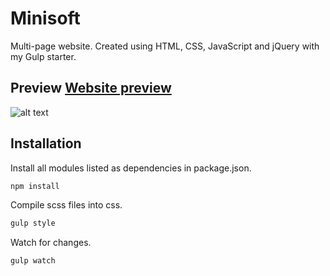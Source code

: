 # Minisoft
Multi-page website. Created using HTML, CSS, JavaScript and jQuery with my Gulp starter.

## Preview [Website preview](https://naughty-meitner-6af5a9.netlify.app/)

![alt text](https://i.imgur.com/Xi9gMZE.png)

## Installation

Install all modules listed as dependencies in package.json.

```bash
npm install
```

Compile scss files into css.

```bash
gulp style
```

Watch for changes.

```bash
gulp watch
```


